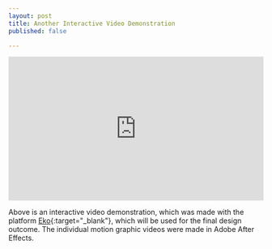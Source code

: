 ```yaml
---
layout: post
title: Another Interactive Video Demonstration
published: false

---
```

<style>.embed-container { position: relative; padding-bottom: 56.25%; height: 0; overflow: hidden; max-width: 100%; } .embed-container iframe, .embed-container object, .embed-container embed { position: absolute; top: 0; left: 0; width: 100%; height: 100%; }</style>

<div class='embed-container'>
	<iframe src="https://video.helloeko.com/v/M037KV/embed?publisherID=pt1T8W" frameborder="0" allowfullscreen></iframe>
</div>	 


Above is an interactive video demonstration, which was made with the platform [Eko](https://helloeko.com/){:target="_blank"}, which will be used for the final design outcome. The individual motion graphic videos were made in Adobe After Effects.